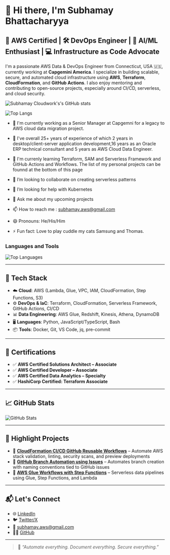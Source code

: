 # 👋 Hi there, I'm Subhamay Bhattacharyya

## 🚀 AWS Certified | 🛠️ DevOps Engineer | 🧠 AI/ML Enthusiast | 💻 Infrastructure as Code Advocate

I'm a passionate AWS Data & DevOps Engineer from Connecticut, USA 🇺🇸, currently working at **Capgemini America**. I specialize in building scalable, secure, and automated cloud infrastructure using **AWS**, **Terraform**, **CloudFormation**, and **GitHub Actions**. I also enjoy mentoring and contributing to open-source projects, especially around CI/CD, serverless, and cloud security.

![Subhamay Cloudwork's's GitHub stats](https://github-readme-stats.vercel.app/api?username=bsubhamay&show_icons=true&theme=radical)

![Top Langs](https://github-readme-stats.vercel.app/api/top-langs/?username=bsubhamay&show_icons=true&theme=radical)

- 🔭 I'm currently working as a Senior Manager at Capgemni for a legacy to AWS cloud data migration project.

- 💾 I've overall 25+ years of experience of which 2 years in desktop/client-server application development,16 years as an Oracle ERP technical consultant and 5 years as AWS Cloud Data Engineer.
- 🌱 I'm currenly learning Terraform, SAM and Serverless Framework and GitHub Actions and Workflows. The list of my personal projects can be founnd at the bottom of this page
- 👯 I’m looking to collaborate on creating serverless patterns
- 🤔 I’m looking for help with Kubernetes
- 💬 Ask me about my upcoming projects
- 📫 How to reach me : <subhamay.aws@gmail.com>
- 😄 Pronouns: He/His/Him
- ⚡ Fun fact: Love to play cuddle my cats Samsung and Thomas.

### Languages and Tools

![Top Languages](https://github-readme-stats.vercel.app/api/top-langs?username=bsubhamay&show_icons=true&locale=en&layout=compact)

---

## 🔧 Tech Stack

- ☁️ **Cloud**: AWS (Lambda, Glue, VPC, IAM, CloudFormation, Step Functions, S3)
- ⚙️ **DevOps & IaC**: Terraform, CloudFormation, Serverless Framework, GitHub Actions, CI/CD
- 📊 **Data Engineering**: AWS Glue, Redshift, Kinesis, Athena, DynamoDB
- 🖥️ **Languages**: Python, JavaScript/TypeScript, Bash
- 📦 **Tools**: Docker, Git, VS Code, jq, pre-commit

---

## 📌 Certifications

- ✅ **AWS Certified Solutions Architect – Associate**
- ✅ **AWS Certified Developer – Associate**
- ✅ **AWS Certified Data Analytics – Specialty**
- ✅ **HashiCorp Certified: Terraform Associate**

---

## 📈 GitHub Stats

![GitHub Stats](https://github-readme-stats.vercel.app/api?username=bsubhamay&show_icons=true&count_private=true&hide_title=true&hide=prs&theme=default)

---

## 📂 Highlight Projects

- 🔹 [**CloudFormation CI/CD GitHub Reusable Workflows**](https://github.com/subhamay-bhattacharyya-gha/cfn-ci-reusable-wf) – Automate AWS stack validation, linting, security scans, and preview deployments
- 🔹 [**GitHub Branch Automation using Issues**](https://github.com/subhamay-bhattacharyya-gha/issue-based-branch-creator) – Automates branch creation with naming conventions tied to GitHub issues
- 🔹 [**AWS Glue Workflows with Step Functions**](https://github.com/subhamay-bhattacharyya-gha/glue-workflow-stepfunction) – Serverless data pipelines using Glue, Step Functions, and Lambda

---

## 📬 Let's Connect

- 🌐 [LinkedIn](https://www.linkedin.com/in/subhamay-bhattacharyya)
- 🐦 [Twitter/X](https://twitter.com/subhamay_b)
- 📧 [subhamay.aws@gmail.com](mailto:subhamay.aws@gmail.com)
- 🧑‍💻 [GitHub](https://github.com/subhamay-bhattacharyya)

---

> 💬 *“Automate everything. Document everything. Secure everything.”*
